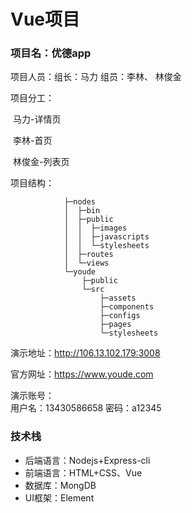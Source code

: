 # Vue项目

### 项目名：优德app

项目人员：组长：马力 组员：李林、 林俊金

项目分工：

​		马力-详情页

​		李林-首页

​		林俊金-列表页

项目结构：

```
            ├─nodes
            │  ├─bin
            │  ├─public
            │  │  ├─images
            │  │  ├─javascripts
            │  │  └─stylesheets
            │  ├─routes
            │  └─views
            └─youde
                ├─public
                └─src
                    ├─assets
                    ├─components
                    ├─configs
                    ├─pages
                    └─stylesheets
```

演示地址：http://106.13.102.179:3008

官方网址：https://www.youde.com

演示账号：	
         用户名：13430586658
         密码：a12345

### 技术栈

- 后端语言：Nodejs+Express-cli
- 前端语言：HTML+CSS、Vue
- 数据库：MongDB
- UI框架：Element

